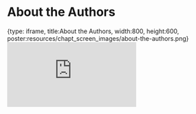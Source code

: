 # About the Authors
 
{type: iframe, title:About the Authors, width:800, height:600, poster:resources/chapt_screen_images/about-the-authors.png}
![](https://course.civicdb.org/no_toc/about-the-authors.html)
 

 
